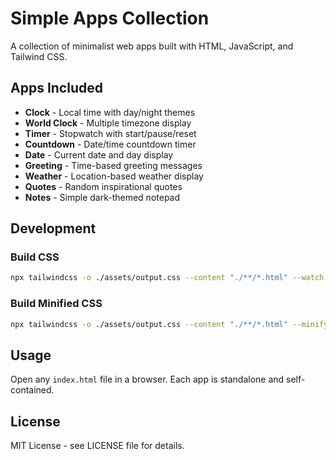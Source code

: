 # Simple Apps Collection

A collection of minimalist web apps built with HTML, JavaScript, and Tailwind CSS.

## Apps Included

- **Clock** - Local time with day/night themes
- **World Clock** - Multiple timezone display
- **Timer** - Stopwatch with start/pause/reset
- **Countdown** - Date/time countdown timer
- **Date** - Current date and day display
- **Greeting** - Time-based greeting messages
- **Weather** - Location-based weather display
- **Quotes** - Random inspirational quotes
- **Notes** - Simple dark-themed notepad

## Development

### Build CSS

```bash
npx tailwindcss -o ./assets/output.css --content "./**/*.html" --watch
```

### Build Minified CSS

```bash
npx tailwindcss -o ./assets/output.css --content "./**/*.html" --minify
```

## Usage

Open any `index.html` file in a browser. Each app is standalone and self-contained.

## License

MIT License - see LICENSE file for details.
